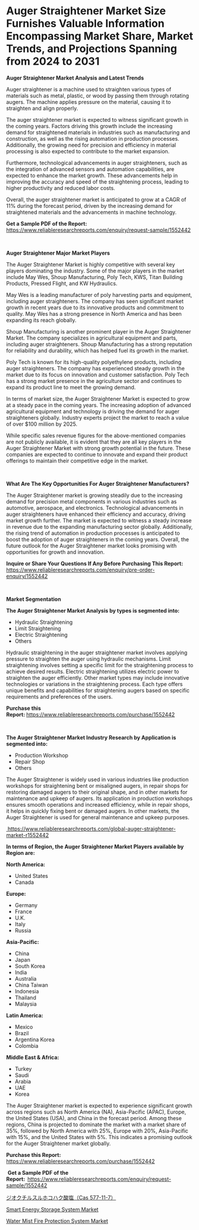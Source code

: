 <p><h1>Auger Straightener Market Size Furnishes Valuable Information Encompassing Market Share, Market Trends, and Projections Spanning from 2024 to 2031</h1></p><p><strong>Auger Straightener Market Analysis and Latest Trends</strong></p>
<p><p>Auger straightener is a machine used to straighten various types of materials such as metal, plastic, or wood by passing them through rotating augers. The machine applies pressure on the material, causing it to straighten and align properly.</p><p>The auger straightener market is expected to witness significant growth in the coming years. Factors driving this growth include the increasing demand for straightened materials in industries such as manufacturing and construction, as well as the rising automation in production processes. Additionally, the growing need for precision and efficiency in material processing is also expected to contribute to the market expansion.</p><p>Furthermore, technological advancements in auger straighteners, such as the integration of advanced sensors and automation capabilities, are expected to enhance the market growth. These advancements help in improving the accuracy and speed of the straightening process, leading to higher productivity and reduced labor costs.</p><p>Overall, the auger straightener market is anticipated to grow at a CAGR of 11% during the forecast period, driven by the increasing demand for straightened materials and the advancements in machine technology.</p></p>
<p><strong>Get a Sample PDF of the Report:&nbsp;</strong> <a href="https://www.reliableresearchreports.com/enquiry/request-sample/1552442">https://www.reliableresearchreports.com/enquiry/request-sample/1552442</a></p>
<p>&nbsp;</p>
<p><strong>Auger Straightener Major Market Players</strong></p>
<p><p>The Auger Straightener Market is highly competitive with several key players dominating the industry. Some of the major players in the market include May Wes, Shoup Manufacturing, Poly Tech, KWS, Titan Building Products, Pressed Flight, and KW Hydraulics.</p><p>May Wes is a leading manufacturer of poly harvesting parts and equipment, including auger straighteners. The company has seen significant market growth in recent years due to its innovative products and commitment to quality. May Wes has a strong presence in North America and has been expanding its reach globally.</p><p>Shoup Manufacturing is another prominent player in the Auger Straightener Market. The company specializes in agricultural equipment and parts, including auger straighteners. Shoup Manufacturing has a strong reputation for reliability and durability, which has helped fuel its growth in the market.</p><p>Poly Tech is known for its high-quality polyethylene products, including auger straighteners. The company has experienced steady growth in the market due to its focus on innovation and customer satisfaction. Poly Tech has a strong market presence in the agriculture sector and continues to expand its product line to meet the growing demand.</p><p>In terms of market size, the Auger Straightener Market is expected to grow at a steady pace in the coming years. The increasing adoption of advanced agricultural equipment and technology is driving the demand for auger straighteners globally. Industry experts project the market to reach a value of over $100 million by 2025.</p><p>While specific sales revenue figures for the above-mentioned companies are not publicly available, it is evident that they are all key players in the Auger Straightener Market with strong growth potential in the future. These companies are expected to continue to innovate and expand their product offerings to maintain their competitive edge in the market.</p></p>
<p>&nbsp;</p>
<p><strong>What Are The Key Opportunities For Auger Straightener Manufacturers?</strong></p>
<p><p>The Auger Straightener market is growing steadily due to the increasing demand for precision metal components in various industries such as automotive, aerospace, and electronics. Technological advancements in auger straighteners have enhanced their efficiency and accuracy, driving market growth further. The market is expected to witness a steady increase in revenue due to the expanding manufacturing sector globally. Additionally, the rising trend of automation in production processes is anticipated to boost the adoption of auger straighteners in the coming years. Overall, the future outlook for the Auger Straightener market looks promising with opportunities for growth and innovation.</p></p>
<p><strong>Inquire or Share Your Questions If Any Before Purchasing This Report:</strong> <a href="https://www.reliableresearchreports.com/enquiry/pre-order-enquiry/1552442">https://www.reliableresearchreports.com/enquiry/pre-order-enquiry/1552442</a></p>
<p>&nbsp;</p>
<p><strong>Market Segmentation</strong></p>
<p><strong>The Auger Straightener Market Analysis by types is segmented into:</strong></p>
<p><ul><li>Hydraulic Straightening</li><li>Limit Straightening</li><li>Electric Straightening</li><li>Others</li></ul></p>
<p><p>Hydraulic straightening in the auger straightener market involves applying pressure to straighten the auger using hydraulic mechanisms. Limit straightening involves setting a specific limit for the straightening process to achieve desired results. Electric straightening utilizes electric power to straighten the auger efficiently. Other market types may include innovative technologies or variations in the straightening process. Each type offers unique benefits and capabilities for straightening augers based on specific requirements and preferences of the users.</p></p>
<p><strong>Purchase this Report:&nbsp;</strong><a href="https://www.reliableresearchreports.com/purchase/1552442">https://www.reliableresearchreports.com/purchase/1552442</a></p>
<p>&nbsp;</p>
<p><strong>The Auger Straightener Market Industry Research by Application is segmented into:</strong></p>
<p><ul><li>Production Workshop</li><li>Repair Shop</li><li>Others</li></ul></p>
<p><p>The Auger Straightener is widely used in various industries like production workshops for straightening bent or misaligned augers, in repair shops for restoring damaged augers to their original shape, and in other markets for maintenance and upkeep of augers. Its application in production workshops ensures smooth operations and increased efficiency, while in repair shops, it helps in quickly fixing bent or damaged augers. In other markets, the Auger Straightener is used for general maintenance and upkeep purposes.</p></p>
<p><a href="https://www.reliableresearchreports.com/global-auger-straightener-market-r1552442">&nbsp;https://www.reliableresearchreports.com/global-auger-straightener-market-r1552442</a></p>
<p><strong>In terms of Region, the Auger Straightener Market Players available by Region are:</strong></p>
<p>
    <p> <strong> North America: </strong>
        <ul>
            <li>United States</li>
            <li>Canada</li>
        </ul>
        </p> 
    <p> <strong> Europe: </strong>
        <ul>
            <li>Germany</li>
            <li>France</li>
            <li>U.K.</li>
            <li>Italy</li>
            <li>Russia</li>
        </ul>
        </p> 
    <p> <strong> Asia-Pacific: </strong>
        <ul>
            <li>China</li>
            <li>Japan</li>
            <li>South Korea</li>
            <li>India</li>
            <li>Australia</li>
            <li>China Taiwan</li>
            <li>Indonesia</li>
            <li>Thailand</li>
            <li>Malaysia</li>
        </ul>
        </p> 
    <p> <strong> Latin America: </strong>
        <ul>
            <li>Mexico</li>
            <li>Brazil</li>
            <li>Argentina Korea</li>
            <li>Colombia</li>
        </ul>
        </p> 
    <p> <strong> Middle East & Africa: </strong>
        <ul>
            <li>Turkey</li>
            <li>Saudi</li>
            <li>Arabia</li>
            <li>UAE</li>
            <li>Korea</li>
        </ul>
    </p>
    </p>
<p><p>The Auger Straightener market is expected to experience significant growth across regions such as North America (NA), Asia-Pacific (APAC), Europe, the United States (USA), and China in the forecast period. Among these regions, China is projected to dominate the market with a market share of 35%, followed by North America with 25%, Europe with 20%, Asia-Pacific with 15%, and the United States with 5%. This indicates a promising outlook for the Auger Straightener market globally.</p></p>
<p><strong>Purchase this Report: </strong><a href="https://www.reliableresearchreports.com/purchase/1552442">https://www.reliableresearchreports.com/purchase/1552442</a></p>
<p>&nbsp;<strong>Get a Sample PDF of the Report:&nbsp;&nbsp;</strong><a href="https://www.reliableresearchreports.com/enquiry/request-sample/1552442">https://www.reliableresearchreports.com/enquiry/request-sample/1552442</a></p>
<p><strong></strong></p>
<p><p><a href="https://github.com/AbigaleHuel/Market-Research-Report-List-1/blob/main/1004511162044.md">ジオクチルスルホコハク酸塩（Cas 577-11-7）</a></p><p><a href="https://github.com/zkngisync/Market-Research-Report-List-1/blob/main/smart-energy-storage-system-market.md">Smart Energy Storage System Market</a></p><p><a href="https://github.com/brendafegmorris532/Market-Research-Report-List-1/blob/main/water-mist-fire-protection-system-market.md">Water Mist Fire Protection System Market</a></p></p>
